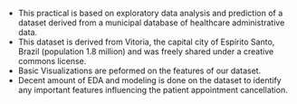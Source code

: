 * This practical is based on exploratory data analysis and prediction of a dataset derived from a municipal database of healthcare administrative data. 
* This dataset is derived from Vitoria, the capital city of Espírito Santo, Brazil (population 1.8 million) and was freely shared under a creative commons license.
* Basic Visualizations are peformed on the features of our dataset.
* Decent amount of EDA and modeling is done on the dataset to identify any important features influencing the patient appointment cancellation.
